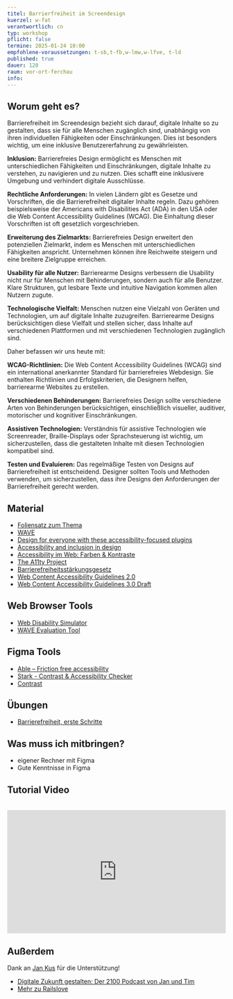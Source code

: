 ```yaml
---
titel: Barrierfreiheit im Screendesign
kuerzel: w-fat
verantwortlich: cn
typ: workshop
pflicht: false
termine: 2025-01-24 10:00
empfohlene-voraussetzungen: t-sb,t-fb,w-lmw,w-lfve, t-ld
published: true
dauer: 120
raum: vor-ort-ferchau
info: 
---
```



## Worum geht es?

Barrierefreiheit im Screendesign bezieht sich darauf, digitale Inhalte so zu gestalten, dass sie für alle Menschen zugänglich sind, unabhängig von ihren individuellen Fähigkeiten oder Einschränkungen. Dies ist besonders wichtig, um eine inklusive Benutzererfahrung zu gewährleisten. 

**Inklusion:** Barrierefreies Design ermöglicht es Menschen mit unterschiedlichen Fähigkeiten und Einschränkungen, digitale Inhalte zu verstehen, zu navigieren und zu nutzen. Dies schafft eine inklusivere Umgebung und verhindert digitale Ausschlüsse.

**Rechtliche Anforderungen:** In vielen Ländern gibt es Gesetze und Vorschriften, die die Barrierefreiheit digitaler Inhalte regeln. Dazu gehören beispielsweise der Americans with Disabilities Act (ADA) in den USA oder die Web Content Accessibility Guidelines (WCAG). Die Einhaltung dieser Vorschriften ist oft gesetzlich vorgeschrieben.

**Erweiterung des Zielmarkts:** Barrierefreies Design erweitert den potenziellen Zielmarkt, indem es Menschen mit unterschiedlichen Fähigkeiten anspricht. Unternehmen können ihre Reichweite steigern und eine breitere Zielgruppe erreichen.

**Usability für alle Nutzer:** Barrierearme Designs verbessern die Usability nicht nur für Menschen mit Behinderungen, sondern auch für alle Benutzer. Klare Strukturen, gut lesbare Texte und intuitive Navigation kommen allen Nutzern zugute.

**Technologische Vielfalt:** Menschen nutzen eine Vielzahl von Geräten und Technologien, um auf digitale Inhalte zuzugreifen. Barrierearme Designs berücksichtigen diese Vielfalt und stellen sicher, dass Inhalte auf verschiedenen Plattformen und mit verschiedenen Technologien zugänglich sind.

Daher befassen wir uns heute mit:

**WCAG-Richtlinien:** Die Web Content Accessibility Guidelines (WCAG) sind ein international anerkannter Standard für barrierefreies Webdesign. Sie enthalten Richtlinien und Erfolgskriterien, die Designern helfen, barrierearme Websites zu erstellen.

**Verschiedenen Behinderungen:** Barrierefreies Design sollte verschiedene Arten von Behinderungen berücksichtigen, einschließlich visueller, auditiver, motorischer und kognitiver Einschränkungen.

**Assistiven Technologien:** Verständnis für assistive Technologien wie Screenreader, Braille-Displays oder Sprachsteuerung ist wichtig, um sicherzustellen, dass die gestalteten Inhalte mit diesen Technologien kompatibel sind.

**Testen und Evaluieren:** Das regelmäßige Testen von Designs auf Barrierefreiheit ist entscheidend. Designer sollten Tools und Methoden verwenden, um sicherzustellen, dass ihre Designs den Anforderungen der Barrierefreiheit gerecht werden.



## Material
- [Foliensatz zum Thema](/mi-bachelor-screendesign/download/workshops/barrierefreiheit/learning-nuggets-railslove.pdf)
- [WAVE](https://wave.webaim.org/)
- [Design for everyone with these accessibility-focused plugins](https://www.figma.com/blog/design-for-everyone-with-these-accessibility-focused-plugins/)
- [Accessibility and inclusion in design](https://www.figma.com/resource-library/creating-accessible-and-inclusive-design/?fuid=363042135887205264)
- [Accessibility im Web: Farben & Kontraste](https://railslove.com/stories/accessibility-im-web-farben-kontraste/)
- [The A11ty Project](https://www.a11yproject.com)
- [Barrierefreiheitsstärkungsgesetz](https://www.bmas.de/DE/Service/Gesetze-und-Gesetzesvorhaben/barrierefreiheitsstaerkungsgesetz.html)
- [Web Content Accessibility Guidelines 2.0](https://www.w3.org/WAI/standards-guidelines/wcag/)
- [Web Content Accessibility Guidelines 3.0 Draft](https://www.w3.org/WAI/standards-guidelines/wcag/wcag3-intro/)

## Web Browser Tools
- [Web Disability Simulator](https://chromewebstore.google.com/detail/web-disability-simulator/olioanlbgbpmdlgjnnampnnlohigkjla)
- [WAVE Evaluation Tool](https://chromewebstore.google.com/detail/wave-evaluation-tool/jbbplnpkjmmeebjpijfedlgcdilocofh)

## Figma Tools
- [Able – Friction free accessibility](https://www.figma.com/community/plugin/734693888346260052/able-friction-free-accessibility)
- [Stark - Contrast & Accessibility Checker](https://www.figma.com/community/plugin/732603254453395948/stark-contrast-accessibility-checker)
- [Contrast](https://www.figma.com/community/plugin/748533339900865323/contrast)

## Übungen
- [Barrierefreiheit, erste Schritte](/mi-bachelor-screendesign/assignments/barrierefreiheit-2025/)

## Was muss ich mitbringen?
- eigener Rechner mit Figma
- Gute Kenntnisse in Figma

## Tutorial Video

<br>
<iframe style="width:100%; aspect-ratio: 16/9" src="https://www.youtube.com/embed/2wUP4cm38ec?si=9gEmU66s5iSDtgi7" title="YouTube video player" frameborder="0" allow="accelerometer; autoplay; clipboard-write; encrypted-media; gyroscope; picture-in-picture; web-share" referrerpolicy="strict-origin-when-cross-origin" allowfullscreen></iframe>

## Außerdem

Dank an [Jan Kus](https://jankus.name) für die Unterstützung!

- [Digitale Zukunft gestalten: Der 2100 Podcast von Jan und Tim](https://open.spotify.com/show/7b2qaXZ2jmGdyjDxERzzmZ?si=7b1f4529b4bb48de)
- [Mehr zu Railslove](https://railslove.com)



